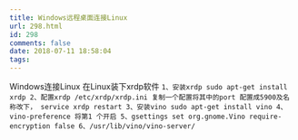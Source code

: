 ```yaml
---
title: Windows远程桌面连接Linux
url: 298.html
id: 298
comments: false
date: 2018-07-11 18:58:04
tags:
---
```


Windows连接Linux 在Linux装下xrdp软件 `1、安装xrdp sudo apt-get install xrdp 2、配置xrdp /etc/xrdp/xrdp.ini 复制一个配置将其中的port 配置成5900及名称改下， service xrdp restart 3、安装vino sudo apt-get install vino 4、vino-preference 将第1 个开启 5、gsettings set org.gnome.Vino require-encryption false 6、/usr/lib/vino/vino-server/`